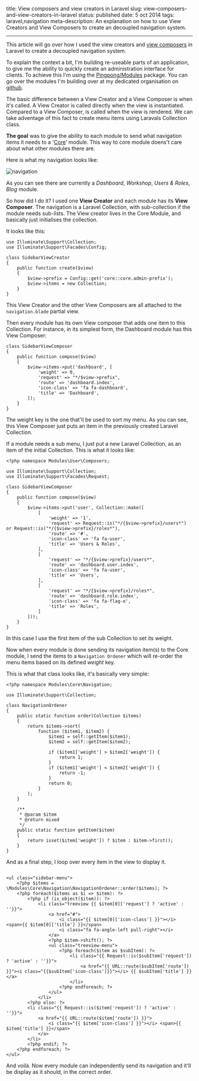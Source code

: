 title: View composers and view creators in Laravel
slug: view-composers-and-view-creators-in-laravel
status: published
date: 5 oct 2014
tags: laravel,navigation
meta-description: An explanation on how to use View Creators and View Composers to create an decoupled navigation system.

-------

This article will go over how I used the view creators and [view composers](http://laravel.com/docs/4.2/responses#view-composers) in Laravel to create a decoupled navigation system.

To explain the context a bit, I'm building re-useable parts of an application, to give me the ability to quickly create an administration interface for clients. To achieve this I'm using the   [Pingpong/Modules](https://github.com/pingpong-labs/modules) package. You can go over the modules I'm building over at my dedicated organisation on [github](https://github.com/nWidart-Modules). 

The basic difference between a View Creator and a View Composer is when it's called. A View Creator is called directly when the view is instantiated. Compared to a View Composer, is called when the view is rendered. We can take adventage of this fact to create menu items using Laravals Collection class.

**The goal** was to give the ability to each module to send what navigation items it needs to a '[Core](https://github.com/nWidart-Modules/Core)' module. This way to core module doens't care about what other modules there are.

Here is what my navigation looks like:

![navigation](https://i.cloudup.com/WMOrVW8ABc-1200x1200.png)

As you can see there are currently a *Dashboard*, *Workshop*, *Users & Roles*, *Blog* module.

So how did I do it? I used one **View Creator** and each module has its **View Composer**. The navigation is a Laravel Collection, with sub-collection if the module needs sub-lists. The View creator lives in the Core Module, and basically just initialises the collection. 

It looks like this:

``` {.language-php}
use Illuminate\Support\Collection;
use Illuminate\Support\Facades\Config;

class SidebarViewCreator
{
    public function create($view)
    {
        $view->prefix = Config::get('core::core.admin-prefix');
        $view->items = new Collection;
    }
}

```

This View Creator and the other View Composers are all attached to the `navigation.blade` partial view. 

Then every module has its own View composer that adds one item to this Collection. For instance, in its simplest form, the Dashboard module has this View Composer:

``` {.language-php}
class SidebarViewComposer
{
    public function compose($view)
    {
        $view->items->put('dashboard', [
            'weight' => 0,
            'request' => "*/$view->prefix",
            'route' => 'dashboard.index',
            'icon-class' => 'fa fa-dashboard',
            'title' => 'Dashboard',
        ]);
    }
}

```

The weight key is the one that'll be used to sort my menu. As you can see, this View Composer just puts an item in the previously created Laravel Collection.

If a module needs a sub menu, I just put a new Laravel Collection, as an item of the initial Collection. This is what it looks like:

``` {.language-php}
<?php namespace Modules\User\Composers;

use Illuminate\Support\Collection;
use Illuminate\Support\Facades\Request;

class SidebarViewComposer
{
    public function compose($view)
    {
        $view->items->put('user', Collection::make([
            [
                'weight' => '1',
                'request' => Request::is("*/{$view->prefix}/users*") or Request::is("*/{$view->prefix}/roles*"),
                'route' => '#',
                'icon-class' => 'fa fa-user',
                'title' => 'Users & Roles',
            ],
            [
                'request' => "*/{$view->prefix}/users*",
                'route' => 'dashboard.user.index',
                'icon-class' => 'fa fa-user',
                'title' => 'Users',
            ],
            [
                'request' => "*/{$view->prefix}/roles*",
                'route' => 'dashboard.role.index',
                'icon-class' => 'fa fa-flag-o',
                'title' => 'Roles',
            ]
        ]));
    }
}

```
In this case I use the first item of the sub Collection to set its weight. 

Now when every module is done sending its navigation item(s) to the Core module, I send the items to a `Navigation Ordener` which will re-order the menu items based on its defined *weight* key.

This is what that class looks like, it's basically very simple:

``` {.language-php}
<?php namespace Modules\Core\Navigation;

use Illuminate\Support\Collection;

class NavigationOrdener
{
    public static function order(Collection $items)
    {
        return $items->sort(
            function ($item1, $item2) {
                $item1 = self::getItem($item1);
                $item2 = self::getItem($item2);

                if ($item1['weight'] > $item2['weight']) {
                    return 1;
                }
                if ($item1['weight'] < $item2['weight']) {
                    return -1;
                }
                return 0;
            }
        );
    }

    /**
     * @param $item
     * @return mixed
     */
    public static function getItem($item)
    {
        return isset($item['weight']) ? $item : $item->first();
    }
}

```

And as a final step, I loop over every item in the view to display it.


``` {.language-php}

<ul class="sidebar-menu">
    <?php $items = \Modules\Core\Navigation\NavigationOrdener::order($items); ?>
    <?php foreach($items as $i => $item): ?>
        <?php if (is_object($item)): ?>
            <li class="treeview {{ $item[0]['request'] ? 'active' : ''}}">
                <a href="#">
                    <i class="{{ $item[0]['icon-class'] }}"></i> <span>{{ $item[0]['title'] }}</span>
                    <i class="fa fa-angle-left pull-right"></i>
                </a>
                <?php $item->shift(); ?>
                <ul class="treeview-menu">
                    <?php foreach($item as $subItem): ?>
                        <li class="{{ Request::is($subItem['request']) ? 'active' : ''}}">
                            <a href="{{ URL::route($subItem['route']) }}"><i class="{{$subItem['icon-class']}}"></i> {{ $subItem['title'] }}</a>
                        </li>
                    <?php endforeach; ?>
                </ul>
            </li>
        <?php else: ?>
        <li class="{{ Request::is($item['request']) ? 'active' : ''}}">
            <a href="{{ URL::route($item['route']) }}">
                <i class="{{ $item['icon-class'] }}"></i> <span>{{ $item['title'] }}</span>
            </a>
        </li>
        <?php endif; ?>
    <?php endforeach; ?>
</ul>

```

And voilà. Now every module can independently send its navigation and it'll be display as it should, in the correct order.

